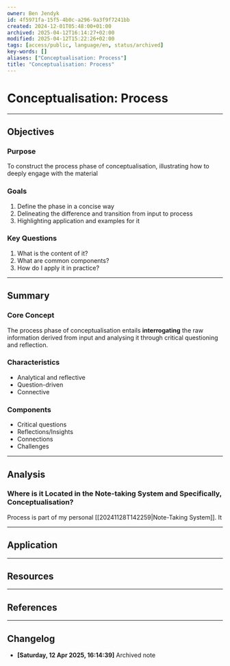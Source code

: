 ```yaml
---
owner: Ben Jendyk
id: 4f5971fa-15f5-4b0c-a296-9a3f9f7241bb
created: 2024-12-01T05:48:00+01:00
archived: 2025-04-12T16:14:27+02:00
modified: 2025-04-12T15:22:26+02:00
tags: [access/public, language/en, status/archived]
key-words: []
aliases: ["Conceptualisation: Process"]
title: "Conceptualisation: Process"
---
```


# Conceptualisation: Process

---

## Objectives

### Purpose

To construct the process phase of conceptualisation, illustrating how to deeply engage with the material

### Goals

1. Define the phase in a concise way
2. Delineating the difference and transition from input to process
3. Highlighting application and examples for it

### Key Questions

1. What is the content of it?
2. What are common components?
3. How do I apply it in practice?

---

## Summary

### Core Concept

The process phase of conceptualisation entails **interrogating** the raw information derived from input and analysing it through critical questioning and reflection.

### Characteristics

- Analytical and reflective
- Question-driven
- Connective

### Components

- Critical questions
- Reflections/Insights
- Connections
- Challenges

---

## Analysis

### Where is it Located in the Note-taking System and Specifically, Conceptualisation?

Process is part of my personal [[20241128T142259|Note-Taking System]]. It

---

## Application

---

## Resources

---

## References


---

## Changelog 

- **[Saturday, 12 Apr 2025, 16:14:39]** Archived note  